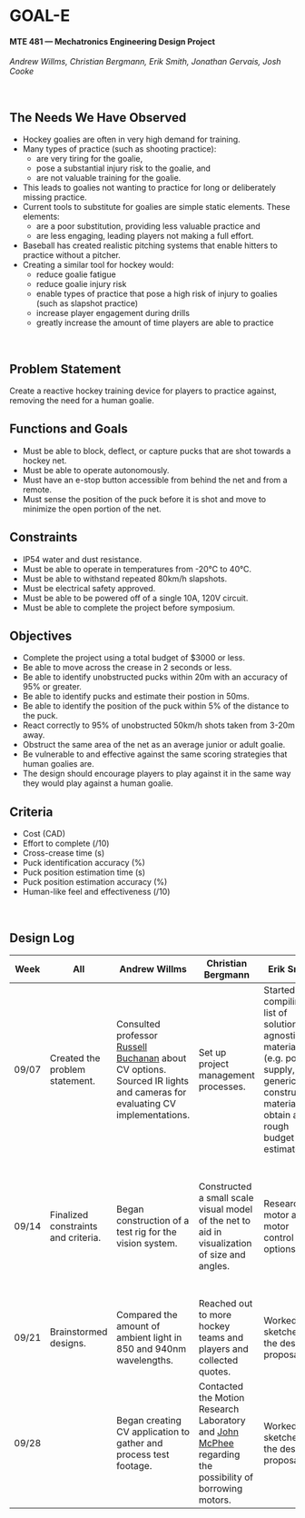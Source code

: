 # GOAL-E
#### MTE 481 — Mechatronics Engineering Design Project
_Andrew Willms, Christian Bergmann, Erik Smith, Jonathan Gervais, Josh Cooke_

&nbsp;
## The Needs We Have Observed
- Hockey goalies are often in very high demand for training.
- Many types of practice (such as shooting practice):
  - are very tiring for the goalie,
  - pose a substantial injury risk to the goalie, and
  - are not valuable training for the goalie.
- This leads to goalies not wanting to practice for long or deliberately missing practice.
- Current tools to substitute for goalies are simple static elements. These elements:
  - are a poor substitution, providing less valuable practice and
  - are less engaging, leading players not making a full effort.
- Baseball has created realistic pitching systems that enable hitters to practice without a pitcher. 
- Creating a similar tool for hockey would:
  - reduce goalie fatigue
  - reduce goalie injury risk
  - enable types of practice that pose a high risk of injury to goalies (such as slapshot practice)
  - increase player engagement during drills
  - greatly increase the amount of time players are able to practice

&nbsp;
## Problem Statement
Create a reactive hockey training device for players to practice against, removing the need for a human goalie.

## Functions and Goals
- Must be able to block, deflect, or capture pucks that are shot towards a hockey net.
- Must be able to operate autonomously.
- Must have an e-stop button accessible from behind the net and from a remote.
- Must sense the position of the puck before it is shot and move to minimize the open portion of the net.

## Constraints
- IP54 water and dust resistance.
- Must be able to operate in temperatures from -20°C to 40°C.
- Must be able to withstand repeated 80km/h slapshots.
- Must be electrical safety approved.
- Must be able to be powered off of a single 10A, 120V circuit.
- Must be able to complete the project before symposium.

## Objectives
- Complete the project using a total budget of $3000 or less.
- Be able to move across the crease in 2 seconds or less.
- Be able to identify unobstructed pucks within 20m with an accuracy of 95% or greater.
- Be able to identify pucks and estimate their postion in 50ms.
- Be able to identify the position of the puck within 5% of the distance to the puck.
- React correctly to 95% of unobstructed 50km/h shots taken from 3-20m away.
- Obstruct the same area of the net as an average junior or adult goalie.
- Be vulnerable to and effective against the same scoring strategies that human goalies are.
- The design should encourage players to play against it in the same way they would play against a human goalie.

## Criteria
- Cost (CAD)
- Effort to complete (/10)
- Cross-crease time (s)
- Puck identification accuracy (%)
- Puck position estimation time (s)
- Puck position estimation accuracy (%)
- Human-like feel and effectiveness (/10)

&nbsp;
## Design Log

| **Week** | All                                 | Andrew Willms                                                                                                                                                                                            | Christian Bergmann                                                                                                                                                        | Erik Smith                                                                                                                                     | Jonathan Gervais                                                                                                                  | Josh Cooke                                                                                                                                                                |
| -------- | ----------------------------------- | -------------------------------------------------------------------------------------------------------------------------------------------------------------------------------------------------------- | ------------------------------------------------------------------------------------------------------------------------------------------------------------------------- | ---------------------------------------------------------------------------------------------------------------------------------------------- | --------------------------------------------------------------------------------------------------------------------------------- | ------------------------------------------------------------------------------------------------------------------------------------------------------------------------- |
| 09/07    | Created the problem statement.      | Consulted professor [Russell Buchanan](https://uwaterloo.ca/mechanical-mechatronics-engineering/profile/r6buchan) about CV options.<br> Sourced IR lights and cameras for evaluating CV implementations. | Set up project management processes.                                                                                                                                      | Started compiling a list of solution agnostic materials (e.g. power supply, generic construction materials) to obtain a rough budget estimate. | Spoke with hockey players and coaches to asses community needs.                                                                   | CADed hockey net and crease to improve our understanding of the physical constraints of a hockey rink.                                                                    |
| 09/14    | Finalized constraints and criteria. | Began construction of a test rig for the vision system.                                                                                                                                                  | Constructed a small scale visual model of the net to aid in visualization of size and angles.                                                                             | Researched motor and motor control options.                                                                                                    | Created motor torque calculator to help evaluate the theoretical performance of different motors and gear reduction combinations. | Lead creating the constraints and criteria.                                                                                                                               |
| 09/21    | Brainstormed designs.               | Compared the amount of ambient light in 850 and 940nm wavelengths.                                                                                                                                       | Reached out to more hockey teams and players and collected quotes.                                                                                                        | Worked on sketches for the design proposal.                                                                                                    | Worked on sketches for the design proposal.                                                                                       | Worked on preliminary designs.                                                                                                                                            |
| 09/28    |                                     | Began creating CV application to gather and process test footage.                                                                                                                                        | Contacted the Motion Research Laboratory and [John McPhee](https://uwaterloo.ca/systems-design-engineering/profile/mcphee) regarding the possibility of borrowing motors. | Worked on sketches for the design proposal.                                                                                                    | Worked on sketches for the design proposal.                                                                                       | Contacted the Motion Research Laboratory and [John McPhee](https://uwaterloo.ca/systems-design-engineering/profile/mcphee) regarding the possibility of borrowing motors. |
